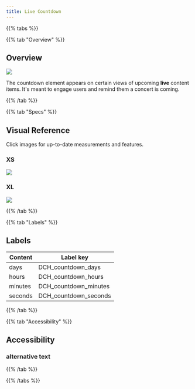 ```yaml
---
title: Live Countdown
---
```


{{% tabs %}}

{{% tab "Overview" %}}

## Overview

![](/images/molecules/live-countdown/cover.png)

The countdown element appears on certain views of upcoming **live** content items. It's meant to engage users and remind them a concert is coming.

{{% /tab %}}

{{% tab "Specs" %}}

## Visual Reference
Click images for up-to-date measurements and features.

### XS
[![](/images/molecules/live-countdown/xs.png)](https://zpl.io/VkYg4Kv)

### XL
[![](/images/molecules/live-countdown/xl.png)](https://zpl.io/b6QXnJm)

{{% /tab %}}

{{% tab "Labels" %}}

## Labels

| Content | Label key |
|---------|-----------|
| days | DCH_countdown_days |
| hours | DCH_countdown_hours |
| minutes | DCH_countdown_minutes |
| seconds | DCH_countdown_seconds |

{{% /tab %}}

{{% tab "Accessibility" %}}

## Accessibility

### alternative text


{{% /tab %}}

{{% /tabs %}}